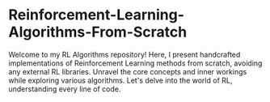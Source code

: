 # Reinforcement-Learning-Algorithms-From-Scratch
Welcome to my RL Algorithms repository! Here, I present handcrafted implementations of Reinforcement Learning methods from scratch, avoiding any external RL libraries. Unravel the core concepts and inner workings while exploring various algorithms. Let's delve into the world of RL, understanding every line of code.
